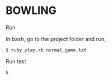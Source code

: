 # BOWLING

Run

In bash, go to the project folder and run;

    $ ruby play.rb normal_game.txt

Run test

    $ 